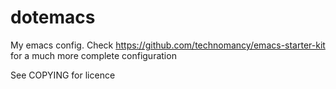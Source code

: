 dotemacs
========

My emacs config. Check https://github.com/technomancy/emacs-starter-kit for a much more
complete configuration

See COPYING for licence
